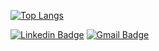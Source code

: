 [![Top Langs](https://github-readme-stats.vercel.app/api/top-langs/?username=ismaelnt&theme=dark&layout=compact)](https://github.com/anuraghazra/github-readme-stats)

[![Linkedin Badge](https://img.shields.io/badge/-Ismael%20Alves-202125?style=flat-square&logo=Linkedin&logoColor=white&link=https://www.linkedin.com/in/ismaelnt/)](https://www.linkedin.com/in/ismaelnt/) 
[![Gmail Badge](https://img.shields.io/badge/-ismaelnt97@gmail.com-202125?style=flat-square&logo=Gmail&logoColor=white&link=mailto:diego.schell.f@gmail.com)](mailto:diego.schell.f@gmail.com)
